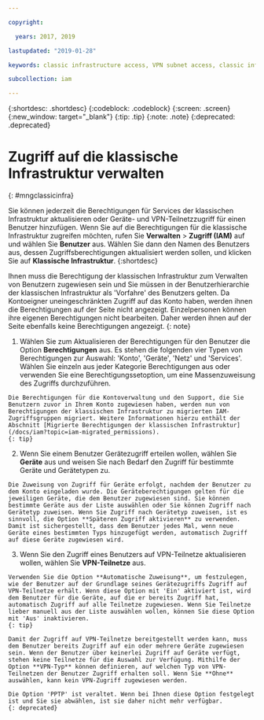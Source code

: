 ```yaml
---

copyright:

  years: 2017, 2019

lastupdated: "2019-01-28"

keywords: classic infrastructure access, VPN subnet access, classic infrastructure permissions, device access

subcollection: iam

---
```


{:shortdesc: .shortdesc}
{:codeblock: .codeblock}
{:screen: .screen}
{:new_window: target="_blank"}
{:tip: .tip}
{:note: .note}
{:deprecated: .deprecated}

# Zugriff auf die klassische Infrastruktur verwalten
{: #mngclassicinfra}

Sie können jederzeit die Berechtigungen für Services der klassischen Infrastruktur aktualisieren oder Geräte- und VPN-Teilnetzzugriff für einen Benutzer hinzufügen. Wenn Sie auf die Berechtigungen für die klassische Infrastruktur zugreifen möchten, rufen Sie **Verwalten** &gt; **Zugriff (IAM)** auf und wählen Sie **Benutzer** aus. Wählen Sie dann den Namen des Benutzers aus, dessen Zugriffsberechtigungen aktualisiert werden sollen, und klicken Sie auf **Klassische Infrastruktur**.
{:shortdesc}

Ihnen muss die Berechtigung der klassischen Infrastruktur zum Verwalten von Benutzern zugewiesen sein und Sie müssen in der Benutzerhierarchie der klassischen Infrastruktur als 'Vorfahre' des Benutzers gelten. Da Kontoeigner uneingeschränkten Zugriff auf das Konto haben, werden ihnen die Berechtigungen auf der Seite nicht angezeigt. Einzelpersonen können ihre eigenen Berechtigungen nicht bearbeiten. Daher werden ihnen auf der Seite ebenfalls keine Berechtigungen angezeigt.
{: note}

  1. Wählen Sie zum Aktualisieren der Berechtigungen für den Benutzer die Option **Berechtigungen** aus. Es stehen die folgenden vier Typen von Berechtigungen zur Auswahl: 'Konto', 'Geräte', 'Netz' und 'Services'. Wählen Sie einzeln aus jeder Kategorie Berechtigungen aus oder verwenden Sie eine Berechtigungssetoption, um eine Massenzuweisung des Zugriffs durchzuführen.

    Die Berechtigungen für die Kontoverwaltung und den Support, die Sie Benutzern zuvor in Ihrem Konto zugewiesen haben, werden nun von Berechtigungen der klassischen Infrastruktur zu migrierten IAM-Zugriffsgruppen migriert. Weitere Informationen hierzu enthält der Abschnitt [Migrierte Berechtigungen der klassischen Infrastruktur](/docs/iam?topic=iam-migrated_permissions).
    {: tip}

  2. Wenn Sie einem Benutzer Gerätezugriff erteilen wollen, wählen Sie **Geräte** aus und weisen Sie nach Bedarf den Zugriff für bestimmte Geräte und Gerätetypen zu.

    Die Zuweisung von Zugriff für Geräte erfolgt, nachdem der Benutzer zu dem Konto eingeladen wurde. Die Geräteberechtigungen gelten für die jeweiligen Geräte, die dem Benutzer zugewiesen sind. Sie können bestimmte Geräte aus der Liste auswählen oder Sie können Zugriff nach Gerätetyp zuweisen. Wenn Sie Zugriff nach Gerätetyp zuweisen, ist es sinnvoll, die Option **Späteren Zugriff aktivieren** zu verwenden. Damit ist sichergestellt, dass dem Benutzer jedes Mal, wenn neue Geräte eines bestimmten Typs hinzugefügt werden, automatisch Zugriff auf diese Geräte zugewiesen wird.

  3. Wenn Sie den Zugriff eines Benutzers auf VPN-Teilnetze aktualisieren wollen, wählen Sie **VPN-Teilnetze** aus.

    Verwenden Sie die Option **Automatische Zuweisung**, um festzulegen, wie der Benutzer auf der Grundlage seines Gerätezugriffs Zugriff auf VPN-Teilnetze erhält. Wenn diese Option mit 'Ein' aktiviert ist, wird dem Benutzer für die Geräte, auf die er bereits Zugriff hat, automatisch Zugriff auf alle Teilnetze zugewiesen. Wenn Sie Teilnetze lieber manuell aus der Liste auswählen wollen, können Sie diese Option mit 'Aus' inaktivieren.
    {: tip}

    Damit der Zugriff auf VPN-Teilnetze bereitgestellt werden kann, muss dem Benutzer bereits Zugriff auf ein oder mehrere Geräte zugewiesen sein. Wenn der Benutzer über keinerlei Zugriff auf Geräte verfügt, stehen keine Teilnetze für die Auswahl zur Verfügung. Mithilfe der Option **VPN-Typ** können definieren, auf welchen Typ von VPN-Teilnetzen der Benutzer Zugriff erhalten soll. Wenn Sie **Ohne** auswählen, kann kein VPN-Zugriff zugewiesen werden.

    Die Option 'PPTP' ist veraltet. Wenn bei Ihnen diese Option festgelegt ist und Sie sie abwählen, ist sie daher nicht mehr verfügbar.
    {: deprecated}
